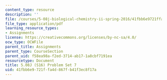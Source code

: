 ```yaml
---
content_type: resource
description: ''
file: /courses/5-08j-biological-chemistry-ii-spring-2016/41fbb6e9721ffa4d867fb41f3ec8f17a_MIT5_08jS16ps7.pdf
file_type: application/pdf
learning_resource_types:
- Assignments
license: https://creativecommons.org/licenses/by-nc-sa/4.0/
ocw_type: OCWFile
parent_title: Assignments
parent_type: CourseSection
parent_uid: f58ea98a-f2ed-3714-ab17-1a8cbf7191ea
resourcetype: Document
title: 5.08J (S16) Problem Set 7
uid: 41fbb6e9-721f-fa4d-867f-b41f3ec8f17a
---
```

